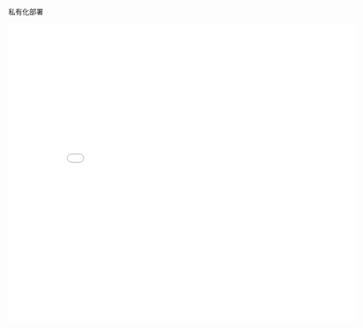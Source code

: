 私有化部署

<iframe src="//player.bilibili.com/player.html?aid=719658237&bvid=BV14Q4y1e7US&cid=455908544&page=1" scrolling="no" border="0" frameborder="no" framespacing="0" allowfullscreen="true" width="700" height="600"> </iframe>
